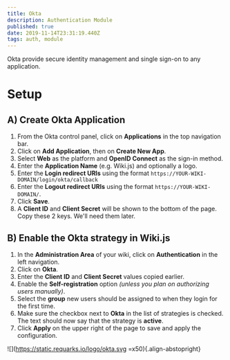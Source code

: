 ```yaml
---
title: Okta
description: Authentication Module
published: true
date: 2019-11-14T23:31:19.440Z
tags: auth, module
---
```


Okta provide secure identity management and single sign-on to any application.

# Setup

## A) Create Okta Application

1. From the Okta control panel, click on **Applications** in the top navigation bar.
1. Click on **Add Application**, then on **Create New App**.
1. Select **Web** as the platform and **OpenID Connect** as the sign-in method.
1. Enter the **Application Name** (e.g. Wiki.js) and optionally a logo.
1. Enter the **Login redirect URIs** using the format `https://YOUR-WIKI-DOMAIN/login/okta/callback`
1. Enter the **Logout redirect URIs** using the format `https://YOUR-WIKI-DOMAIN/`.
1. Click **Save**.
1. A **Client ID** and **Client Secret** will be shown to the bottom of the page. Copy these 2 keys. We'll need them later.

## B) Enable the Okta strategy in Wiki.js

1. In the **Administration Area** of your wiki, click on **Authentication** in the left navigation.
1. Click on **Okta**.
1. Enter the **Client ID** and **Client Secret** values copied earlier.
1. Enable the **Self-registration** option *(unless you plan on authorizing users manually)*.
1. Select the **group** new users should be assigned to when they login for the first time.
1. Make sure the checkbox next to **Okta** in the list of strategies is checked. The text should now say that the strategy is **active**.
1. Click **Apply** on the upper right of the page to save and apply the configuration.

![](https://static.requarks.io/logo/okta.svg =x50){.align-abstopright}